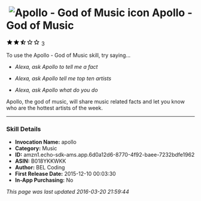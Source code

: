 # &nbsp;<img src="https://github.com/dale3h/alexa-skills-list/raw/master/skills/apollo-god-of-music/B018YKKWKK/app_icon" alt="Apollo - God of Music icon" width="36"> Apollo - God of Music
![2.7 stars](../../../images/ic_star_black_18dp_1x.png)![2.7 stars](../../../images/ic_star_black_18dp_1x.png)![2.7 stars](../../../images/ic_star_half_black_18dp_1x.png)![2.7 stars](../../../images/ic_star_border_black_18dp_1x.png)![2.7 stars](../../../images/ic_star_border_black_18dp_1x.png) 3

To use the Apollo - God of Music skill, try saying...

* *Alexa, ask Apollo to tell me a fact*

* *Alexa, ask Apollo tell me top ten artists*

* *Alexa, ask Apollo what do you do*

Apollo, the god of music, will share music related facts and let you know who are the hottest artists of the week.

***

### Skill Details

* **Invocation Name:** apollo
* **Category:** Music
* **ID:** amzn1.echo-sdk-ams.app.6d0a12d6-8770-4f92-baee-7232bdfe1962
* **ASIN:** B018YKKWKK
* **Author:** BEL Coding
* **First Release Date:** 2015-12-10 00:03:30
* **In-App Purchasing:** No

*This page was last updated 2016-03-20 21:59:44*

